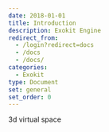 ```yaml
---
date: 2018-01-01
title: Introduction
description: Exokit Engine
redirect_from:
  - /login?redirect=docs
  - /docs
  - /docs/
categories:
  - Exokit
type: Document
set: general
set_order: 0
---
```


3d virtual space
